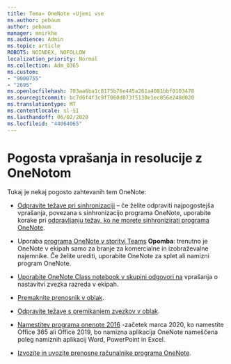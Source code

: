 ```yaml
---
title: Tema» OneNote «Ujemi vse
ms.author: pebaum
author: pebaum
manager: mnirkhe
ms.audience: Admin
ms.topic: article
ROBOTS: NOINDEX, NOFOLLOW
localization_priority: Normal
ms.collection: Adm_O365
ms.custom:
- "9000755"
- "2695"
ms.openlocfilehash: 703aa6ba1c8175b76e445a261a4081bbf0103478
ms.sourcegitcommit: bc7d6f4f3c9f7060d073f5130e1ec856e248d020
ms.translationtype: MT
ms.contentlocale: sl-SI
ms.lasthandoff: 06/02/2020
ms.locfileid: "44064065"
---
```

# <a name="common-issues-and-resolutions-with-onenote"></a>Pogosta vprašanja in resolucije z OneNotom

Tukaj je nekaj pogosto zahtevanih tem OneNote:

- [Odpravite težave pri sinhronizaciji](https://support.office.com/article/299495ef-66d1-448f-90c1-b785a6968d45) – če želite odpraviti najpogostejša vprašanja, povezana s sinhronizacijo programa OneNote, uporabite korake pri [odpravljanju težav, ko ne morete sinhronizirati programa OneNote](https://support.office.com/article/Fix-issues-when-you-can-t-sync-OneNote-299495ef-66d1-448f-90c1-b785a6968d45).

- Uporaba [programa OneNote v storitvi Teams](https://support.microsoft.com/office/add-a-onenote-notebook-to-teams-0ec78cc3-ba3b-4279-a88e-aa40af9865c2) **Opomba**: trenutno je OneNote v ekipah samo za branje za komercialne in izobraževalne najemnike. Če želite urediti, uporabite OneNote za splet ali namizni program OneNote.

- [Uporabite OneNote Class notebook v skupini odgovori na](https://support.office.com/article/bd77f11f-27cd-4d41-bfbd-2b11799f1440) vprašanja o nastavitvi zvezka razreda v ekipah.

- [Premaknite prenosnik v oblak](https://support.office.com/article/d5c28b91-7b9c-45be-8f0c-529bdbba019a).

- [Odpravite težave s premikanjem zvezkov v oblak](https://support.office.com/article/70528107-11dc-4f3f-b695-b150059dfd78).

- [Namestitev programa onenote 2016](https://support.office.com/article/c08068d8-b517-4464-9ff2-132cb9c45c08) -začetek marca 2020, ko namestite Office 365 ali Office 2019, bo namizna aplikacija OneNote nameščena poleg namiznih aplikacij Word, PowerPoint in Excel.

- [Izvozite in uvozite prenosne računalnike programa OneNote](https://support.office.com/article/a4b60da5-8f33-464e-b1ba-b95ce540f309).
